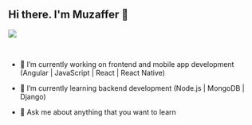 

## Hi there. I'm Muzaffer 👋


[![](https://img.shields.io/badge/linkedin-%230077B5.svg?&style=for-the-badge&logo=linkedin&logoColor=white)](https://www.linkedin.com/in/muzaffer-aydogdu/)

<br>



- 🔭 I’m currently working on frontend and mobile app development (Angular | JavaScript | React | React Native)
- 🌱 I’m currently learning backend development (Node.js | MongoDB | Django)

- 💬 Ask me about anything that you want to learn
